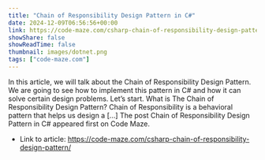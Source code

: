 ```yaml
---
title: "Chain of Responsibility Design Pattern in C#"
date: 2024-12-09T06:56:56+00:00
link: https://code-maze.com/csharp-chain-of-responsibility-design-pattern/
showShare: false
showReadTime: false
thumbnail: images/dotnet.png
tags: ["code-maze.com"]
---
```

In this article, we will talk about the Chain of Responsibility Design Pattern. We are going to see how to implement this pattern in C# and how it can solve certain design problems. Let’s start. What is The Chain of Responsibility Design Pattern? Chain of Responsibility is a behavioral pattern that helps us design a […]
The post Chain of Responsibility Design Pattern in C# appeared first on Code Maze.

- Link to article: https://code-maze.com/csharp-chain-of-responsibility-design-pattern/